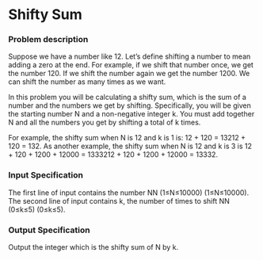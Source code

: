 # Shifty Sum

### Problem description
Suppose we have a number like 12. Let’s define shifting a number to mean adding a zero at the end. For example, if we shift that number once, we get the number 120. If we shift the number again we get the number 1200. We can shift the number as many times as we want.

In this problem you will be calculating a shifty sum, which is the sum of a number and the numbers we get by shifting. Specifically, you will be given the starting number N and a non-negative integer k. You must add together N and all the numbers you get by shifting a total of k times.

For example, the shifty sum when N is 12 and k is 1 is: 12 + 120 = 13212 + 120 = 132. As another example, the shifty sum when N is 12 and k is 3 is 12 + 120 + 1200 + 12000 = 1333212 + 120 + 1200 + 12000 = 13332.

### Input Specification
The first line of input contains the number NN (1≤N≤10000) (1≤N≤10000). The second line of input contains k, the number of times to shift NN (0≤k≤5) (0≤k≤5).

### Output Specification
Output the integer which is the shifty sum of N by k.